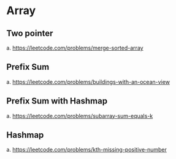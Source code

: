Array
=======

Two pointer
--------------
a. https://leetcode.com/problems/merge-sorted-array

Prefix Sum
--------------
a. https://leetcode.com/problems/buildings-with-an-ocean-view

Prefix Sum with Hashmap
--------------------------
a. https://leetcode.com/problems/subarray-sum-equals-k

Hashmap
----------
a. https://leetcode.com/problems/kth-missing-positive-number
